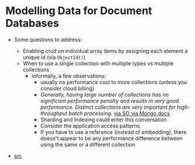Modelling Data for Document Databases
=============================

- Some questions to address:
  - Enabling crud on individual array items by assigning each element a unique id (via `ObjectId()`)
  - When to use a single collection with multiple types vs multiple collections 
    - informally, a few observations:
      - usually no performance cost to more collections (unless you consider cloud billing)
      - *Generally, having large number of collections has no significant performance penalty and results in very good performance. Distinct collections are very important for high-throughput batch processing.* [via SO via Mongo docs](https://stackoverflow.com/questions/15314769/mongodb-multiple-collections-or-one-big-collection-w-index)
      - Sharding and Indexing could enter this conversation
      - Consider the application access patterns
      - If you have to use a reference (instead of embedding), there doesn't appear to be any performance difference between using the same or a different collection 

- [src](https://www.youtube.com/watch?v=-o_VGpJP-Q0)
